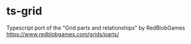 # ts-grid

Typescript port of the "Grid parts and relationships" by RedBlobGames <https://www.redblobgames.com/grids/parts/>
